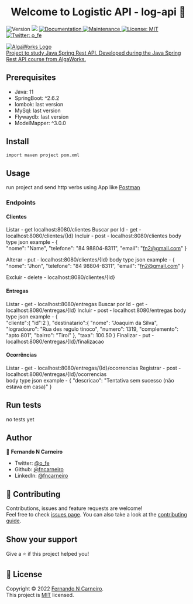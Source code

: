 <h1 align="center">Welcome to Logistic API  - log-api 👋</h1>
<p>
  <img alt="Version" src="https://img.shields.io/badge/version-1.0.0-blue.svg?cacheSeconds=2592000" />
  <img src="https://img.shields.io/badge/Java-11-blue.svg" />
  <a href="https://github.com/fncarneiro/log-api#readme" target="_blank">
    <img alt="Documentation" src="https://img.shields.io/badge/documentation-yes-brightgreen.svg" />
  </a>
  <a href="https://github.com/fncarneiro/log-api/graphs/commit-activity" target="_blank">
    <img alt="Maintenance" src="https://img.shields.io/badge/Maintained%3F-yes-green.svg" />
  </a>
  <a href="https://github.com/fncarneiro/log-api/blob/master/LICENSE" target="_blank">
    <img alt="License: MIT" src="https://img.shields.io/github/license/fncarneiro/log-api" />
  </a>
  <a href="https://twitter.com/o_fe" target="_blank">
    <img alt="Twitter: o_fe" src="https://img.shields.io/twitter/follow/o_fe.svg?style=social" />
  </a>
</p>
 
<p>
 <a href="https://www.algaworks.com/">
  <img src="https://d33wubrfki0l68.cloudfront.net/2359587f235e61ccc3f3f9a3d132b45b57d2ef31/4cb42/images/logo-algaworks-branca.ae0f45976bd5c78bfc021f52315f13f6bf4b7044956411f0f75fbf33fdb13038.png" class="page-image__logo__algaworks" alt="AlgaWorks Logo">    
  <br>
  Project to study Java Spring Rest API. Developed during the Java Spring Rest API course from AlgaWorks.
 </a>
</p> 

## Prerequisites

- Java: 11
- SpringBoot: ^2.6.2
- lombok: last version
- MySql: last version
- Flywaydb: last version
- ModelMapper: ^3.0.0

## Install

```sh
import maven project pom.xml
```

## Usage

run project and send http verbs using App like [Postman](https://www.postman.com/)

### Endpoints

#### Clientes

Listar - get localhost:8080/clientes
Buscar por Id - get - localhost:8080/clientes/{Id}
Incluir - post - localhost:8080/clientes 
    body type json example - 
    {   
    "nome": "Name",
    "telefone": "84 98804-8311",
    "email": "fn2@gmail.com"
    }

Alterar - put - localhost:8080/clientes/{Id}
    body type json example - 
    {   
    "nome": "Jhon",
    "telefone": "84 98804-8311",
    "email": "fn2@gmail.com"
    }

Excluir - delete - localhost:8080/clientes/{Id}

#### Entregas

Listar - get - localhost:8080/entregas
Buscar por Id - get - localhost:8080/entregas/{Id}
Incluir - post - localhost:8080/entregas
    body type json example - 
    {   
    "cliente":{
        "id":2
    },
    "destinatario":{
        "nome": "Joaquim da Silva",
        "logradouro": "Rua des regulo tinoco",
        "numero": 1319,
        "complemento": "apto 801",
        "bairro": "Tirol"
    },
    "taxa": 100.50
}
Finalizar - put - localhost:8080/entregas/{Id}/finalizacao

#### Ocorrências

Listar - get - localhost:8080/entregas/{Id}/ocorrencias
Registrar - post - localhost:8080/entregas/{Id}/ocorrencias   
    body type json example - 
    {
    "descricao": "Tentativa sem sucesso (não estava em casa)"
    }

## Run tests

no tests yet

## Author

👤 **Fernando N Carneiro**

* Twitter: [@o\_fe](https://twitter.com/o\_fe)
* Github: [@fncarneiro](https://github.com/fncarneiro)
* LinkedIn: [@fncarneiro](https://linkedin.com/in/fncarneiro)

## 🤝 Contributing

Contributions, issues and feature requests are welcome!<br />Feel free to check [issues page](https://github.com/fncarneiro/my-invest-server/issues). You can also take a look at the [contributing guide](https://github.com/fncarneiro/my-invest-server/blob/master/CONTRIBUTING.md).

## Show your support

Give a ⭐️ if this project helped you!

## 📝 License

Copyright © 2022 [Fernando N Carneiro](https://github.com/fncarneiro).<br />
This project is [MIT](https://github.com/fncarneiro/log-api/blob/master/LICENSE) licensed.
